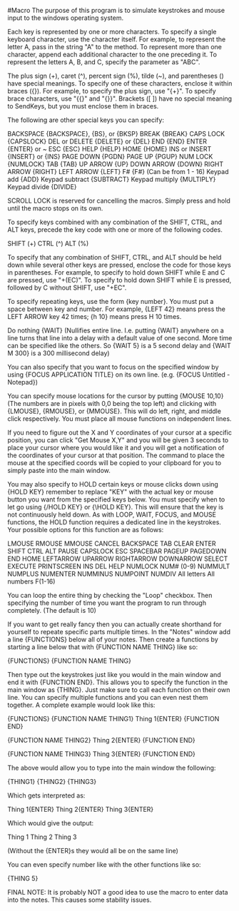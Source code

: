 #Macro
The purpose of this program is to simulate keystrokes and mouse input to the windows operating system.

Each key is represented by one or more characters. To specify a single keyboard character, use the character itself. For example, to represent the letter A, pass in the string "A" to the method. To represent more than one character, append each additional character to the one preceding it. To represent the letters A, B, and C, specify the parameter as "ABC".

The plus sign (+), caret (^), percent sign (%), tilde (~), and parentheses () have special meanings. To specify one of these characters, enclose it within braces ({}). For example, to specify the plus sign, use "{+}". To specify brace characters, use "{{}" and "{}}". Brackets ([ ]) have no special meaning to SendKeys, but you must enclose them in braces. 

The following are other special keys you can specify:

BACKSPACE        {BACKSPACE}, {BS}, or {BKSP}
BREAK            {BREAK}
CAPS LOCK        {CAPSLOCK}
DEL or DELETE    {DELETE} or {DEL}
END              {END}
ENTER            {ENTER} or ~
ESC              {ESC}
HELP             {HELP}
HOME             {HOME}
INS or INSERT    {INSERT} or {INS}
PAGE DOWN        {PGDN}
PAGE UP          {PGUP}
NUM LOCK         {NUMLOCK}
TAB              {TAB}
UP ARROW         {UP}
DOWN ARROW       {DOWN}
RIGHT ARROW      {RIGHT}
LEFT ARROW       {LEFT}
F#               {F#} (Can be from 1 - 16)
Keypad add       {ADD}
Keypad subtract  {SUBTRACT}
Keypad multiply  {MULTIPLY}
Keypad divide    {DIVIDE}

SCROLL LOCK is reserved for cancelling the macros. Simply press and hold until the macro stops on its own.

To specify keys combined with any combination of the SHIFT, CTRL, and ALT keys, precede the key code with one or more of the following codes.

SHIFT (+)
CTRL  (^)
ALT   (%)

To specify that any combination of SHIFT, CTRL, and ALT should be held down while several other keys are pressed, enclose the code for those keys in parentheses. For example, to specify to hold down SHIFT while E and C are pressed, use "+(EC)". To specify to hold down SHIFT while E is pressed, followed by C without SHIFT, use "+EC".

To specify repeating keys, use the form {key number}. You must put a space between key and number. For example, {LEFT 42} means press the LEFT ARROW key 42 times; {h 10} means press H 10 times.

Do nothing {WAIT} (Nullifies entire line. I.e. putting {WAIT} anywhere on a line turns that line into a delay with a default value of one second. More time can be specified like the others. So {WAIT 5} is a 5 second delay and {WAIT M 300} is a 300 millisecond delay)

You can also specify that you want to focus on the specified window by using {FOCUS APPLICATION TITLE} on its own line. (e.g. {FOCUS Untitled - Notepad})

You can specify mouse locations for the cursor by putting {MOUSE 10,10} (The numbers are in pixels with 0,0 being the top left) and clicking with {LMOUSE}, {RMOUSE}, or {MMOUSE}. This will do left, right, and middle click respectively. You must place all mouse functions on independent lines.

If you need to figure out the X and Y coordinates of your cursor at a specific position, you can click "Get Mouse X,Y" and you will be given 3 seconds to place your cursor where you would like it and you will get a notification of the coordinates of your cursor at that position. The command to place the mouse at the specified coords will be copied to your clipboard for you to simply paste into the main window.

You may also specify to HOLD certain keys or mouse clicks down using {HOLD KEY} remember to replace "KEY" with the actual key or mouse button you want from the specified keys below. You must specify when to let go using {/HOLD KEY} or {\HOLD KEY}. This will ensure that the key is not continuously held down. As with LOOP, WAIT, FOCUS, and MOUSE functions, the HOLD function requires a dedicated line in the keystrokes. Your possible options for this function are as follows:

LMOUSE             RMOUSE             MMOUSE             CANCEL
BACKSPACE          TAB                CLEAR              ENTER
SHIFT              CTRL               ALT                PAUSE
CAPSLOCK           ESC                SPACEBAR           PAGEUP
PAGEDOWN           END                HOME               LEFTARROW
UPARROW            RIGHTARROW         DOWNARROW          SELECT
EXECUTE            PRINTSCREEN        INS                DEL
HELP               NUMLOCK            NUM# (0-9)         NUMMULT
NUMPLUS            NUMENTER           NUMMINUS           NUMPOINT
NUMDIV             All letters        All numbers        F(1-16)

You can loop the entire thing by checking the "Loop" checkbox. Then specifying the number of time you want the program to run through completely. (The default is 10)

If you want to get really fancy then you can actually create shorthand for yourself to repeate specific parts multiple times. In the "Notes" window add a line {FUNCTIONS} below all of your notes. Then create a functions by starting a line below that with {FUNCTION NAME THING} like so:

{FUNCTIONS}
{FUNCTION NAME THING}

Then type out the keystrokes just like you would in the main window and end it with {FUNCTION END}. This allows you to specify the function in the main window as {THING}. Just make sure to call each function on their own line. You can specify multiple functions and you can even nest them together. A complete example would look like this:

{FUNCTIONS}
{FUNCTION NAME THING1}
Thing 1{ENTER}
{FUNCTION END}

{FUNCTION NAME THING2}
Thing 2{ENTER}
{FUNCTION END}

{FUNCTION NAME THING3}
Thing 3{ENTER}
{FUNCTION END}

The above would allow you to type into the main window the following:

{THING1}
{THING2}
{THING3}

Which gets interpreted as:

Thing 1{ENTER}
Thing 2{ENTER}
Thing 3{ENTER}

Which would give the output:

Thing 1
Thing 2
Thing 3

(Without the {ENTER}s they would all be on the same line)

You can even specify number like with the other functions like so:

{THING 5}

FINAL NOTE: It is probably NOT a good idea to use the macro to enter data into the notes. This causes some stability issues.
